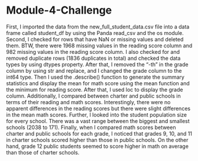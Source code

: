 # Module-4-Challenge
First, I imported the data from the new_full_student_data.csv file into a data frame called student_df by using the Panda read_csv and the os module. Second, I checked for rows that have NaN or missing values and deleted them. BTW, there were 1968 missing values in the reading score column and 982 missing values in the reading score column. I also checked for  and removed duplicate rows (1836 duplicates in total) and checked the data types by using dtypes property. After that, I removed the “-th” in the grade column by using str and replace, and I changed the grade column to the int64 type. Then I used the .describe() function to generate the summary statistics and display the mean for  math score using the mean function and the minimum for reading score. After that, I used loc to display the grade column. Additionally, I compared between charter and public schools in terms of their reading and math scores. Interestingly, there were no apparent differences in the reading scores but there were slight differences in the mean math scores. Further, I looked into the student population size for every school. There was a vast range between the biggest and smallest schools (2038 to 171). Finally, when I compared math scores between charter and public schools for each grade, I noticed that grades 9, 10, and 11 in charter schools scored higher than those in public schools. On the other hand, grade 12 public students seemed to score higher in math on average than those of charter schools. 
